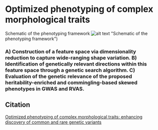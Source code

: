 # Optimized phenotyping of complex morphological traits

Schematic of the phenotyping framework
![alt text](https://github.com/mm-yuan/optimize_phenotyping/tree/main/Image/Fig1.png) "Schematic of the phenotyping framework")

### A) Construction of a feature space via dimensionality reduction to capture wide-ranging shape variation. B) Identification of genetically relevant directions within this feature space through a genetic search algorithm. C) Evaluation of the genetic relevance of the proposed heritability-enriched and commingling-based skewed phenotypes in GWAS and RVAS. 


## Citation
[Optimized phenotyping of complex morphological traits:
enhancing discovery of common and rare genetic variants](https://doi.org/10.1093/bib/bbaf090)
